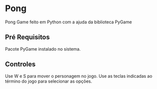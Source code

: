 # Pong
Pong Game feito em Python com a ajuda da biblioteca PyGame


## Pré Requisitos
Pacote PyGame instalado no sistema.

## Controles
Use W e S para mover o personagem no jogo.
Use as teclas indicadas ao término do jogo para selecionar as opções.
